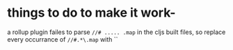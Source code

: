 # things to do to make it work-

a rollup plugin failes to parse `//# ..... .map` in the cljs built files, so replace every occurrance of `//#.*\.map` with ``

